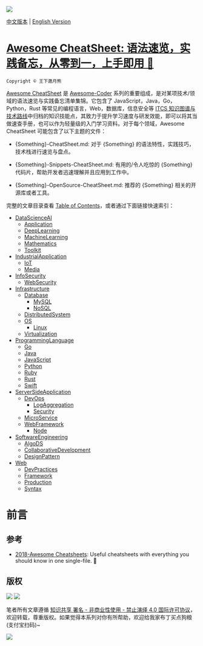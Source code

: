![](https://parg.co/UQw)

[中文版本](./README.md) | [English Version](./README.en.md)

# [Awesome CheatSheet: 语法速览，实践备忘，从零到一，上手即用 🚀](https://github.com/wxyyxc1992/Awesome-CheatSheet)

`Copyright © 王下邀月熊`

[Awesome CheatSheet](https://github.com/wxyyxc1992/Awesome-CheatSheet) 是 [Awesome-Coder](https://github.com/wxyyxc1992/Awesome-Coder) 系列的重要组成，是对某项技术/领域的语法速览与实践备忘清单集锦。它包含了 JavaScript，Java，Go，Python，Rust 等常见的编程语言，Web，数据库，信息安全等 [ITCS 知识图谱与技术路线](https://github.com/wxyyxc1992/Awesome-Coder/tree/master/MindMap)中归档的知识技能点，其致力于提升学习速度与研发效能，即可以将其当做速查手册，也可以作为轻量级的入门学习资料。对于每个领域，Awesome CheatSheet 可能包含了以下主题的文件：

* {Something}-CheatSheet.md: 对于 {Something} 的语法特性，实践技巧，技术栈进行速览与盘点。

* {Something}-Snippets-CheatSheet.md: 有用的/令人吃惊的 {Something} 代码片，帮助开发者迅速理解并且应用到工作中。

* {Something}-OpenSource-CheatSheet.md: 推荐的 {Something} 相关的开源库或者工具。

完整的文章目录查看 [Table of Contents](./toc.md)，或者通过下面链接快速索引：

* [DataScienceAI](./toc.md#datascienceai)
  * [Application](./toc.md#application)
  * [DeepLearning](./toc.md#deeplearning)
  * [MachineLearning](./toc.md#machinelearning)
  * [Mathematics](./toc.md#mathematics)
  * [Toolkit](./toc.md#toolkit)
* [IndustrialApplication](./toc.md#industrialapplication)
  * [IoT](./toc.md#iot)
  * [Media](./toc.md#media)
* [InfoSecurity](./toc.md#infosecurity)
  * [WebSecurity](./toc.md#websecurity)
* [Infrastructure](./toc.md#infrastructure)
  * [Database](./toc.md#database)
    * [MySQL](./toc.md#mysql)
    * [NoSQL](./toc.md#nosql)
  * [DistributedSystem](./toc.md#distributedsystem)
  * [OS](./toc.md#os)
    * [Linux](./toc.md#linux)
  * [Virtualization](./toc.md#virtualization)
* [ProgrammingLanguage](./toc.md#programminglanguage)
  * [Go](./toc.md#go)
  * [Java](./toc.md#java)
  * [JavaScript](./toc.md#javascript)
  * [Python](./toc.md#python)
  * [Ruby](./toc.md#ruby)
  * [Rust](./toc.md#rust)
  * [Swift](./toc.md#swift)
* [ServerSideApplication](./toc.md#serversideapplication)
  * [DevOps](./toc.md#devops)
    * [LogAggregation](./toc.md#logaggregation)
    * [Security](./toc.md#security)
  * [MicroService](./toc.md#microservice)
  * [WebFramework](./toc.md#webframework)
    * [Node](./toc.md#node)
* [SoftwareEngineering](./toc.md#softwareengineering)
  * [AlgoDS](./toc.md#algods)
  * [CollaborativeDevelopment](./toc.md#collaborativedevelopment)
  * [DesignPattern](./toc.md#designpattern)
* [Web](./toc.md#web)
  * [DevPractices](./toc.md#devpractices)
  * [Framework](./toc.md#framework)
  * [Production](./toc.md#production)
  * [Syntax](./toc.md#syntax)

# 前言

## 参考

* [2018-Awesome Cheatsheets](https://github.com/LeCoupa/awesome-cheatsheets): Useful cheatsheets with everything you should know in one single-file. 🚀

## 版权

![](https://parg.co/bDY) ![](https://parg.co/bDm)

笔者所有文章遵循 [知识共享 署名 - 非商业性使用 - 禁止演绎 4.0 国际许可协议](https://creativecommons.org/licenses/by-nc-nd/4.0/deed.zh)，欢迎转载，尊重版权。如果觉得本系列对你有所帮助，欢迎给我家布丁买点狗粮(支付宝扫码)~

![](https://github.com/wxyyxc1992/OSS/blob/master/2017/8/1/Buding.jpg?raw=true)
